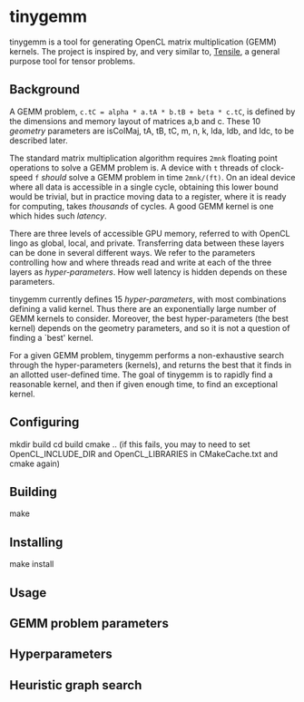 # tinygemm

tinygemm is a tool for generating OpenCL matrix multiplication (GEMM) kernels. The project is inspired by, and very similar to, [Tensile](https://github.com/RadeonOpenCompute/Tensile), a general purpose tool for tensor problems.

## Background

A GEMM problem,  `c.tC = alpha * a.tA * b.tB + beta * c.tC`, is defined by the dimensions and memory layout of matrices a,b and c. These 10 *geometry* parameters are isColMaj, tA, tB, tC, m, n, k, lda, ldb, and ldc, to be described later.

The standard matrix multiplication algorithm requires `2mnk` floating point operations to solve a GEMM problem is. A device with `t` threads of clock-speed `f` *should* solve a GEMM problem in time `2mnk/(ft)`.  On an ideal device where all data is accessible in a single cycle, obtaining this lower bound would be trivial, but in practice moving data to a register, where it is ready for computing, takes *thousands* of cycles. A good GEMM kernel is one which hides such *latency*.

There are three levels of accessible GPU memory, referred to with OpenCL lingo as global, local, and private. Transferring data between these layers can be done in several different ways. We refer to the parameters controlling how and where threads read and write at each of the three layers as *hyper-parameters*. How well latency is hidden depends on these parameters.  

tinygemm currently defines 15 *hyper-parameters*, with most combinations defining a valid kernel. Thus there are an exponentially large number of GEMM kernels to consider. Moreover, the best hyper-parameters (the best kernel) depends on the geometry parameters, and so it is not a question of finding a \`best' kernel. 

For a given GEMM problem, tinygemm performs a non-exhaustive search through the hyper-parameters (kernels), and returns the best that it finds in an allotted user-defined time. The goal of tinygemm is to rapidly find a reasonable kernel, and then if given enough time, to find an exceptional kernel.


## Configuring
mkdir build
cd build
cmake ..
(if this fails, you may to need to set OpenCL_INCLUDE_DIR and OpenCL_LIBRARIES in CMakeCache.txt and cmake again)


## Building
make

## Installing
make install


## Usage


## GEMM problem parameters


## Hyperparameters 


## Heuristic graph search
